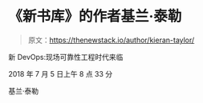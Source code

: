 # 《新书库》的作者基兰·泰勒

> 原文：<https://thenewstack.io/author/kieran-taylor/>

新 DevOps:现场可靠性工程时代来临

2018 年 7 月 5 日上午 8 点 33 分

基兰·泰勒